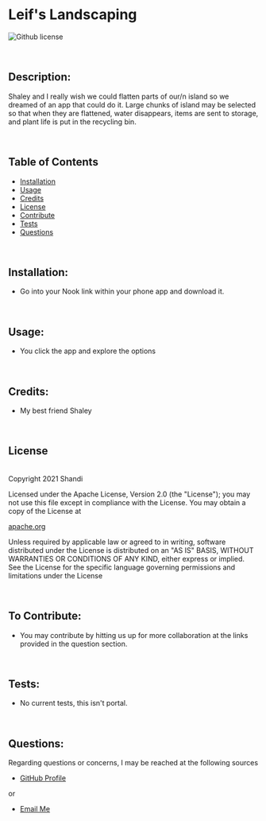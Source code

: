 # Leif's Landscaping

  
  
  ![Github license](https://img.shields.io/badge/License-APACHE_2.0-blue.svg)
  
  <br>
  
  ## Description:
  
    
  Shaley and I really wish we could flatten parts of our/n island so we dreamed of an app that could do it. Large chunks of island may be selected so that when they are flattened, water disappears, items are sent to storage, and plant life is put in the recycling bin.
  
  <br>
  
  ## Table of Contents
  
  
  - [Installation](#installation) <br>
  - [Usage](#usage) <br>
  - [Credits](#credits) <br>
  - [License](#license) <br>
  - [Contribute](#contributions) <br>
  - [Tests](#tests) <br>
  - [Questions](#questions) <br>
  
  <br>
    
  ## <span id="installation"> Installation: </span>
  
  
  - Go into your Nook link within your phone app and download it.
  
  <br>
  
  ## <span id="usage"> Usage: </span>
  
  
  - You click the app and explore the options
  
  <br>  
  
  ## <span id="credits"> Credits: <span>
  
  
  
  - My best friend Shaley
  
  <br>
  
  ## <span id="license"> License </span> 

<br>
Copyright 2021 Shandi

Licensed under the Apache License, Version 2.0 (the "License");
you may not use this file except in compliance with the License.
You may obtain a copy of the License at

[apache.org](http://www.apache.org/licenses/LICENSE-2.0)

Unless required by applicable law or agreed to in writing, software
distributed under the License is distributed on an "AS IS" BASIS,
WITHOUT WARRANTIES OR CONDITIONS OF ANY KIND, either express or implied.
See the License for the specific language governing permissions and
limitations under the License
  
  <br>
  
  ## <span id="contributions"> To Contribute: </span>
    
  
  - You may contribute by hitting us up for more collaboration at the links provided in the question section.
  
  <br>
  
  ## <span id="tests"> Tests: </span>
    
  
  - No current tests, this isn't portal.
  
  <br>
  
  ## <span id="questions"> Questions: </span>
  
  Regarding questions or concerns, I may be reached at the following sources


  
  - [GitHub Profile](https://github.com/AndiS90)
  
  or
  
  - [Email Me](87630680+AndiS90@users.noreply.github.com)
  
  <br>